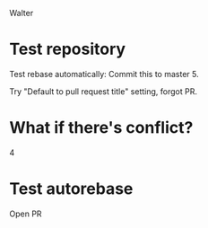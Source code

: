 Walter

# Test repository

Test rebase automatically: Commit this to master 5.

Try "Default to pull request title" setting, forgot PR.

# What if there's conflict?

4

# Test autorebase

Open PR
